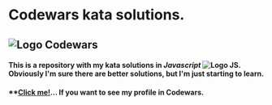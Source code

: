 # Codewars kata solutions.
## ![Logo Codewars](https://github.com/PauDevelop/codewars-katas/blob/main/images/logo-codewars-1.svg)
#### This is a repository with my kata solutions in **_Javascript_** ![Logo JS](https://img.shields.io/badge/JavaScript-F7DF1E?style=for-the-badge&logo=javascript&logoColor=black). Obviously I'm sure there are better solutions, but I'm just starting to learn.

#### **[Click me!](https://www.codewars.com/users/PauDevelop "PauDevelop's profile")... If you want to see my profile in Codewars.
